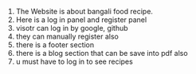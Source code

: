 1. The Website is about bangali food recipe.
2. Here is a log in panel and register panel
3. visotr can log in by google, github
4. they can manually register also
5. there is a footer section
6. there is a blog section that can be save into pdf also
7. u must have to log in to see recipes
